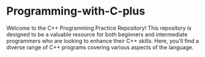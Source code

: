 # Programming-with-C-plus
Welcome to the C++ Programming Practice Repository! This repository is designed to be a valuable resource for both beginners and intermediate programmers who are looking to enhance their C++ skills. Here, you'll find a diverse range of C++ programs covering various aspects of the language.
